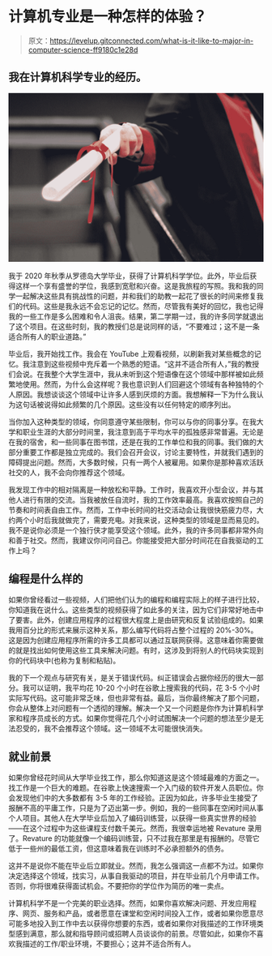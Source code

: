 # 计算机专业是一种怎样的体验？

> 原文：<https://levelup.gitconnected.com/what-is-it-like-to-major-in-computer-science-ff9180c1e28d>

## 我在计算机科学专业的经历。

![](img/7d8a533d2081a9ecf6573d3c42792221.png)

我于 2020 年秋季从罗德岛大学毕业，获得了计算机科学学位。此外，毕业后获得这样一个享有盛誉的学位，我感到宽慰和兴奋。这是我旅程的写照。我和我的同学一起解决这些具有挑战性的问题，并和我们的助教一起花了很长的时间来修复我们的代码。这些是我永远不会忘记的记忆。然而，尽管我有美好的回忆，我也记得我的一些工作是多么困难和令人沮丧。结果，第二学期一过，我的许多同学就退出了这个项目。在这些时刻，我的教授们总是说同样的话，“不要难过；这不是一条适合所有人的职业道路。”

毕业后，我开始找工作。我会在 YouTube 上观看视频，以刷新我对某些概念的记忆。我注意到这些视频中充斥着一个熟悉的短语。“这并不适合所有人，”我的教授们会说。在我整个大学生涯中，我从未听到这个短语像在这个领域中那样被如此频繁地使用。然而，为什么会这样呢？我也意识到人们回避这个领域有各种独特的个人原因。我想谈谈这个领域中让许多人感到厌烦的方面。我想解释一下为什么我认为这句话被说得如此频繁的几个原因。这些没有以任何特定的顺序列出。

当你加入这种类型的领域，你同意遵守某些限制，你可以与你的同事分享。在我大学和职业生涯的大部分时间里，我注意到高于平均水平的孤独感非常普遍。无论是在我的宿舍，和一些同事在图书馆，还是在我的工作单位和我的同事。我们做的大部分重要工作都是独立完成的。我们会召开会议，讨论主要特性，并就我们遇到的障碍提出问题。然而，大多数时候，只有一两个人被雇用。如果你是那种喜欢活跃社交的人，我不会向你推荐这个领域。

我发现工作中的相对隔离是一种放松和平静。工作时，我喜欢开小型会议，并与其他人进行有限的交流。当我被放任自流时，我的工作效率最高。我喜欢按照自己的节奏和时间表自由工作。然而，工作中长时间的社交活动会让我很快筋疲力尽，大约两个小时后我就做完了，需要充电。对我来说，这种类型的领域是显而易见的。我不是说你必须是一个独行侠才能享受这个领域。此外，我的许多同事都非常外向和善于社交。然而，我建议你问问自己。你能接受把大部分时间花在自我驱动的工作上吗？

## 编程是什么样的

如果你曾经看过一些视频，人们把他们认为的编程和编程实际上的样子进行比较，你知道我在说什么。这些类型的视频获得了如此多的关注，因为它们非常好地击中了要害。此外，创建应用程序的过程很大程度上是由研究和反复试验组成的。如果我用百分比的形式来展示这种关系，那么编写代码将占整个过程的 20%-30%。这是因为创建应用程序所需的许多工具都可以通过互联网获得。这意味着你需要做的就是找出如何使用这些工具来解决问题。有时，这涉及到将别人的代码块实现到你的代码块中(也称为复制和粘贴)。

我的下一个观点与研究有关，是关于错误代码。纠正错误会占据你经历的很大一部分。我可以证明，我平均花 10-20 个小时在谷歌上搜索我的代码，花 3-5 个小时实际写代码。这可能非常乏味，但也非常有益。最后，当你最终解决了那个问题，你会从整体上对问题有一个透彻的理解。解决一个又一个问题是你作为计算机科学家和程序员成长的方式。如果你觉得花几个小时试图解决一个问题的想法至少是无法忍受的，我不会推荐这个领域。这一领域不太可能很快消失。

## 就业前景

如果你曾经花时间从大学毕业找工作，那么你知道这是这个领域最难的方面之一。找工作是一个巨大的难题。在谷歌上快速搜索一个入门级的软件开发人员职位。你会发现他们中的大多数都有 3-5 年的工作经验。正因为如此，许多毕业生接受了报酬不高的平庸工作，只是为了迈出第一步。例如，我的一些同事在空闲时间从事个人项目。其他人在大学毕业后加入了编码训练营，以获得一些真实世界的经验——在这个过程中为这些课程支付数千美元。然而，我很幸运地被 Revature 录用了。Revature 的功能就像一个编码训练营，只不过我在那里是有报酬的。尽管它低于一些州的最低工资，但这意味着我在训练时不必承担额外的债务。

这并不是说你不能在毕业后立即就业。然而，我怎么强调这一点都不为过。如果你决定选择这个领域，找实习，从事自我驱动的项目，并在毕业前几个月申请工作。否则，你将很难获得面试机会。不要把你的学位作为简历的唯一卖点。

计算机科学不是一个完美的职业选择。然而，如果你喜欢解决问题、开发应用程序、网页、服务和产品，或者愿意在课堂和空闲时间投入工作，或者如果你愿意尽可能多地投入到工作中去以获得你想要的东西，或者如果你对我描述的工作环境类型感到满意，那么就和指导顾问或招聘人员谈谈你的前景。尽管如此，如果你不喜欢我描述的工作/职业环境，不要担心；这并不适合所有人。